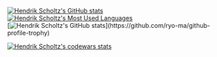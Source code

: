 [![Hendrik Scholtz's GitHub stats](https://github-readme-stats.vercel.app/api?username=Hendrik2319&show_icons=true&theme=default&hide=issues)](https://github.com/anuraghazra/github-readme-stats)
[![Hendrik Scholtz's Most Used Languages](https://github-readme-stats.vercel.app/api/top-langs/?username=Hendrik2319&layout=compact&theme=default)](https://github.com/anuraghazra/github-readme-stats)  
[![Hendrik Scholtz's GitHub stats](https://github-profile-trophy.vercel.app/?username=Hendrik2319&no-bg=true&rank=-?)](https://github.com/ryo-ma/github-profile-trophy)

[![Hendrik Scholtz's codewars stats](https://www.codewars.com/users/Hendrik2319/badges/small)](https://www.codewars.com/)
